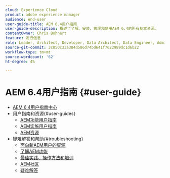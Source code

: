 ```yaml
---
cloud: Experience Cloud
product: adobe experience manager
audience: end-user
user-guide-title: AEM 6.4用户指南
user-guide-description: 概述了了解、安装、管理和使用AEM 6.4的所有基本资源。
contentOwner: Chris Bohnert
feature: 发行信息
role: Leader, Architect, Developer, Data Architect, Data Engineer, Admin, User
source-git-commit: 3c050c33a384d586d74bd641f7622989dc1d6b22
workflow-type: tm+mt
source-wordcount: '62'
ht-degree: 4%

---
```



# AEM 6.4用户指南 {#user-guide}

+ [AEM 6.4用户指南中心](home.md)
+ 用户指南和资源{#user-guides}
   + [AEM功能用户指南](capabilities.md)
   + [AEM实施用户指南](implementation.md)
   + [AEM资源](resources.md)
+ 疑难解答和帮助{#troubleshooting}
   + [面向新AEM用户的资源](new.md)
   + [了解AEM功能](learn.md)
   + [最佳实践、操作方法和培训](best-practice.md)
   + [AEM社区](community.md)
   + [疑难解答](troubleshooting.md)
